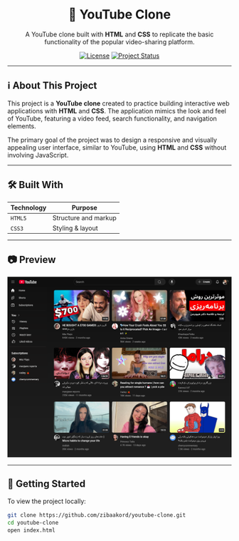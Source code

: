 <h1 align="center">🎥 YouTube Clone</h1>

<p align="center">
  A YouTube clone built with <strong>HTML</strong> and <strong>CSS</strong> to replicate the basic functionality of the popular video-sharing platform.
</p>

<p align="center">
  <a href="https://github.com/zibaakord/youtube-clone"><img src="https://img.shields.io/github/license/zibaakord/youtube-clone?style=flat-square" alt="License"></a>
  <a href="#"><img src="https://img.shields.io/badge/status-completed-green?style=flat-square" alt="Project Status"></a>
</p>

---

## ℹ️ About This Project

This project is a **YouTube clone** created to practice building interactive web applications with **HTML** and **CSS**. The application mimics the look and feel of YouTube, featuring a video feed, search functionality, and navigation elements.

The primary goal of the project was to design a responsive and visually appealing user interface, similar to YouTube, using **HTML** and **CSS** without involving JavaScript.

---

## 🛠️ Built With

| Technology     | Purpose                |
|----------------|------------------------|
| `HTML5`        | Structure and markup   |
| `CSS3`         | Styling & layout       |

---

## 📷 Preview

![Screenshot of the YouTube Clone](./screenshot.png)

---

## 📂 Getting Started

To view the project locally:

```bash
git clone https://github.com/zibaakord/youtube-clone.git
cd youtube-clone
open index.html
